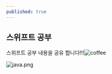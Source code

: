 ```yaml
---
published: true
---
```


## 스위프트 공부

스위프트 공부 내용을 공유 합니다!!!![coffee](https://user-images.githubusercontent.com/5723502/129854904-20369ec6-8cc0-4fd0-a84a-99e8c22510ad.jpg)



![java.png]({{site.baseurl}}/_posts/java.png)

